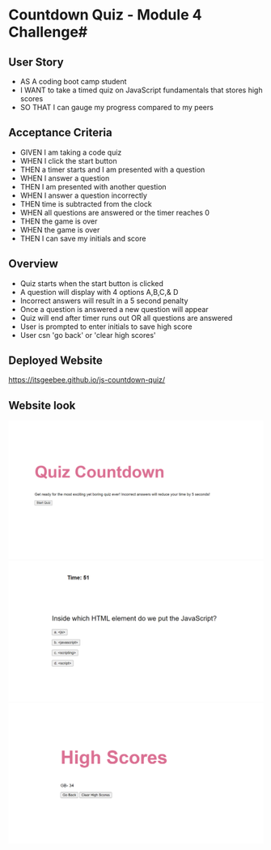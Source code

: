 # Countdown Quiz - Module 4 Challenge#

## User Story ##
* AS A coding boot camp student
* I WANT to take a timed quiz on JavaScript fundamentals that stores high scores
* SO THAT I can gauge my progress compared to my peers

## Acceptance Criteria ##

* GIVEN I am taking a code quiz
* WHEN I click the start button
* THEN a timer starts and I am presented with a question
* WHEN I answer a question
* THEN I am presented with another question
* WHEN I answer a question incorrectly
* THEN time is subtracted from the clock
* WHEN all questions are answered or the timer reaches 0
* THEN the game is over
* WHEN the game is over
* THEN I can save my initials and score

## Overview ##

* Quiz starts when the start button is clicked 
* A question will display with 4 options A,B,C,& D
* Incorrect answers will result in a 5 second penalty
* Once a question is answered a new question will appear
* Quiz will end after timer runs out OR all questions are answered
* User is prompted to enter initials to save high score
* User csn 'go back'  or 'clear high scores'


## Deployed Website ##

https://itsgeebee.github.io/js-countdown-quiz/


## Website look ##

<img src="assets\images\qc1.png"  width="800px" height="auto">
<img src="assets\images\qc2.png"  width="800px" height="auto">
<img src="assets\images\qc3.png"  width="800px" height="auto">


 



